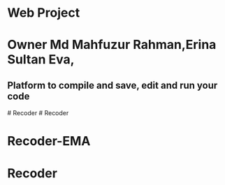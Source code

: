 # Web Project
# Owner Md Mahfuzur Rahman,Erina Sultan Eva,
## Platform to compile and save, edit and run your code


#   R e c o d e r  
 # Recoder
# Recoder-EMA
# Recoder
